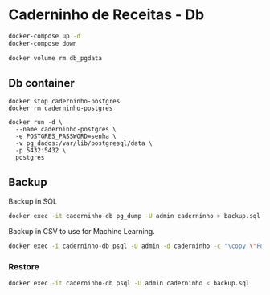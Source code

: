 # Caderninho de Receitas - Db

```sh
docker-compose up -d
docker-compose down

docker volume rm db_pgdata
```

## Db container

```
docker stop caderninho-postgres
docker rm caderninho-postgres

docker run -d \
  --name caderninho-postgres \
  -e POSTGRES_PASSWORD=senha \
  -v pg_dados:/var/lib/postgresql/data \
  -p 5432:5432 \
  postgres
```

## Backup

Backup in SQL

```sh
docker exec -it caderninho-db pg_dump -U admin caderninho > backup.sql
```

Backup in CSV to use for Machine Learning.

```sh
docker exec -i caderninho-db psql -U admin -d caderninho -c "\copy \"Foods\" TO STDOUT WITH CSV HEADER" > backup/Foods.csv
```

### Restore

```sh
docker exec -it caderninho-db psql -U admin caderninho < backup.sql
```
